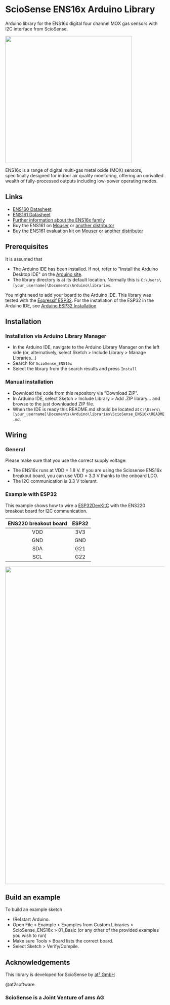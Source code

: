 # ScioSense ENS16x Arduino Library
Arduino library for the ENS16x digital four channel MOX gas sensors with I2C interface from ScioSense.

<img src="images/ens16x.png" width="400">

ENS16x is a range of digital multi-gas metal oxide (MOX) sensors, specifically designed for indoor air quality 
monitoring, offering an unrivalled wealth of fully-processed outputs including low-power operating modes.

## Links
* [ENS160 Datasheet](https://www.sciosense.com/wp-content/uploads/2023/12/ENS160-Datasheet.pdf)
* [ENS161 Datasheet](https://www.sciosense.com/wp-content/uploads/2024/12/ENS161-Datasheet.pdf)
* [Further information about the ENS16x family](https://www.sciosense.com/ens16x-digital-metal-oxide-multi-gas-sensor-family/)
* Buy the ENS161 on [Mouser](https://mou.sr/3NSRp0K) or [another distributor](https://www.sciosense.com/contact/)
* Buy the ENS161 evaluation kit on [Mouser](https://mou.sr/3vxi5xJ) or [another distributor](https://www.sciosense.com/contact/)


## Prerequisites
It is assumed that
 - The Arduino IDE has been installed.
   If not, refer to "Install the Arduino Desktop IDE" on the
   [Arduino site](https://www.arduino.cc/en/Guide/HomePage).
- The library directory is at its default location. Normally this is `C:\Users\[your_username]\Documents\Arduino\libraries`.

You might need to add your board to the Arduino IDE. This library was tested with the [Espressif ESP32](https://www.espressif.com/en/products/socs/esp32). 
For the installation of the ESP32 in the Arduino IDE, see [Arduino ESP32 Installation](https://docs.espressif.com/projects/arduino-esp32/en/latest/installing.html)


## Installation

### Installation via Arduino Library Manager
- In the Arduino IDE, navigate to the Arduino Library Manager on the left side (or, alternatively, select Sketch > Include Library > Manage Libraries...)
- Search for `ScioSense_ENS16x`
- Select the library from the search results and press `Install`

### Manual installation
- Download the code from this repository via "Download ZIP".
- In Arduino IDE, select Sketch > Include Library > Add .ZIP library... and browse to the just downloaded ZIP file.
- When the IDE is ready this README.md should be located at `C:\Users\[your_username]\Documents\Arduino\libraries\ScioSense_ENS16x\README.md`.

## Wiring

### General
Please make sure that you use the correct supply voltage:
- The ENS16x runs at VDD = 1.8 V. If you are using the Sciosense ENS16x breakout board, you can use VDD = 3.3 V thanks
to the onboard LDO. 
- The I2C communication is 3.3 V tolerant.

### Example with ESP32
This example shows how to wire a [ESP32DevKitC](https://docs.espressif.com/projects/esp-idf/en/latest/esp32/hw-reference/esp32/get-started-devkitc.html#get-started-esp32-devkitc-board-front) 
with the ENS220 breakout board for I2C communication.

| ENS220 breakout board | ESP32 |
|:---------------------:|:-----:|
|          VDD          |  3V3  |
|          GND          |  GND  |
|          SDA          |  G21  |
|          SCL          |  G22  |

<img src="images/ens16x_pin_out_esp32.png" width="1000">

## Build an example
To build an example sketch
 - (Re)start Arduino.
 - Open File > Example > Examples from Custom Libraries > ScioSense_ENS16x > 01_Basic (or any other of the provided examples you wish to run)
 - Make sure Tools > Board lists the correct board.
 - Select Sketch > Verify/Compile.

## Acknowledgements
This library is developed for ScioSense by [at² GmbH](https://www.at2-software.com/en/) 

@at2software

### ScioSense is a Joint Venture of ams AG
